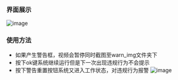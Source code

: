 ### 界面展示
![image](https://user-images.githubusercontent.com/86784362/229296560-d85c6725-5c4c-4b17-9141-38a009177420.png)
### 使用方法
- 如果产生警告框，视频会暂停同时截图至warn_img文件夹下
- 按下ok键系统继续运行但是下一次出现违规行为不会提示
- 按下警告重置按钮系统又进入工作状态，对违规行为报警
![image](https://user-images.githubusercontent.com/86784362/229296739-54a38260-dc1e-4d78-b5d0-772c80487a96.png)
